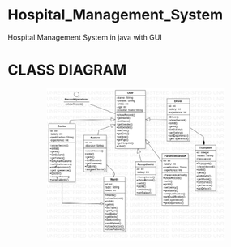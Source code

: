 # Hospital_Management_System
Hospital Management System in java with GUI

<h1>CLASS DIAGRAM</h1>
<p align="center">
  <img src="HMS_FINAL_CLASS_DIAGRAM.png" width="350" title="hover text">
  </p>
